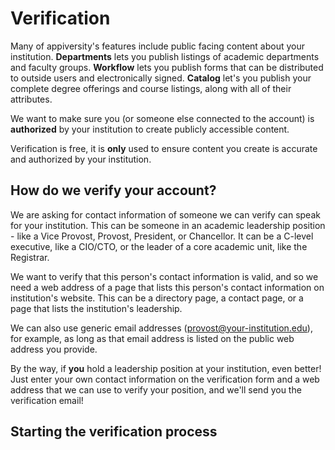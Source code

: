 # Verification
Many of appiversity's features include public facing content about your institution.    <b>Departments</b> lets you publish listings of academic departments and faculty groups.  <b>Workflow</b> lets you publish forms that can be  distributed to outside users and electronically signed.  <b>Catalog</b> let's you publish your complete degree offerings and course listings, along with all of their attributes.
               
We want to make sure you (or someone else connected to the account) is <b>authorized</b> by your institution to create publicly accessible content.   
              
Verification is free, it is <b>only</b> used to ensure content you create is accurate and authorized by your institution.

## How do we verify your account?
We are asking for contact information of someone we can verify can speak for your institution.  This can be someone in an academic leadership position - like a Vice Provost, Provost, President, or Chancellor.  It can be a C-level executive, like a CIO/CTO, or the leader of a core academic unit, like the Registrar.  

We want to verify that this person's contact information is valid, and so we need a web address of a page that lists this person's contact information on institution's website.  This can be a directory page, a contact page, or a page that lists the institution's leadership.  

We can also use generic email addresses (provost@your-institution.edu), for example, as long as that email address is listed on the public web address you provide.
        
By the way, if <b>you</b> hold a leadership position at your institution, even better!  Just enter your own contact information on the verification form and a web address that we can use to verify your position, and we'll send you the verification email! 

## Starting the verification process
